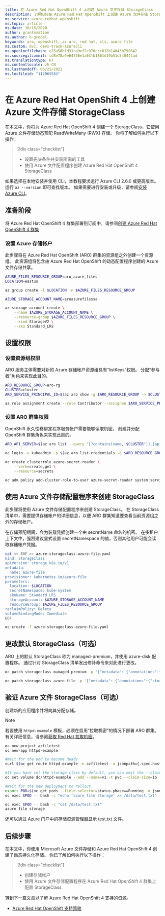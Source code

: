```yaml
---
title: 在 Azure Red Hat OpenShift 4 上创建 Azure 文件存储 StorageClass
description: 了解如何在 Azure Red Hat OpenShift 上创建 Azure 文件存储 StorageClass
ms.service: azure-redhat-openshift
ms.topic: article
ms.date: 10/16/2020
author: grantomation
ms.author: b-grodel
keywords: aro, openshift, az aro, red hat, cli, azure file
ms.custom: mvc, devx-track-azurecli
ms.openlocfilehash: e25a56b1d31ca9ef2c076ccc812b14043b798642
ms.sourcegitcommit: cd8e78a9e64736e1a03fb1861d19b51c540444ad
ms.translationtype: HT
ms.contentlocale: zh-CN
ms.lasthandoff: 06/25/2021
ms.locfileid: "112969583"
---
```

# <a name="create-an-azure-files-storageclass-on-azure-red-hat-openshift-4"></a>在 Azure Red Hat OpenShift 4 上创建 Azure 文件存储 StorageClass

在本文中，你将为 Azure Red Hat OpenShift 4 创建一个 StorageClass，它使用 Azure 文件存储动态预配 ReadWriteMany (RWX) 存储。 你将了解如何执行以下操作：

> [!div class="checklist"]
> * 设置先决条件并安装所需的工具
> * 使用 Azure 文件配置程序创建 Azure Red Hat OpenShift 4 StorageClass

如果选择在本地安装并使用 CLI，本教程要求运行 Azure CLI 2.6.0 或更高版本。 运行 `az --version` 即可查找版本。 如果需要进行安装或升级，请参阅[安装 Azure CLI](/cli/azure/install-azure-cli)。

## <a name="before-you-begin"></a>准备阶段

将 Azure Red Hat OpenShift 4 群集部署到订阅中，请参阅[创建 Azure Red Hat OpenShift 4 群集](tutorial-create-cluster.md)


### <a name="set-up-azure-storage-account"></a>设置 Azure 存储帐户

此步骤将在 Azure Red Hat OpenShift (ARO) 群集的资源组之外创建一个资源组。 此资源组将包含由 Azure Red Hat OpenShift 的动态配置程序创建的 Azure 文件存储共享。

```bash
AZURE_FILES_RESOURCE_GROUP=aro_azure_files
LOCATION=eastus

az group create -l $LOCATION -n $AZURE_FILES_RESOURCE_GROUP

AZURE_STORAGE_ACCOUNT_NAME=aroazurefilessa

az storage account create \
    --name $AZURE_STORAGE_ACCOUNT_NAME \
    --resource-group $AZURE_FILES_RESOURCE_GROUP \
    --kind StorageV2 \
    --sku Standard_LRS
```

## <a name="set-permissions"></a>设置权限
### <a name="set-resource-group-permissions"></a>设置资源组权限

ARO 服务主体需要对新的 Azure 存储帐户资源组具有“listKeys”权限。 分配“参与者”角色来实现此目的。

```bash
ARO_RESOURCE_GROUP=aro-rg
CLUSTER=cluster
ARO_SERVICE_PRINCIPAL_ID=$(az aro show -g $ARO_RESOURCE_GROUP -n $CLUSTER --query servicePrincipalProfile.clientId -o tsv)

az role assignment create --role Contributor --assignee $ARO_SERVICE_PRINCIPAL_ID -g $AZURE_FILES_RESOURCE_GROUP
```

### <a name="set-aro-cluster-permissions"></a>设置 ARO 群集权限

OpenShift 永久性卷绑定程序服务帐户需要能够读取机密。 创建并分配 OpenShift 群集角色来实现此目的。
```bash
ARO_API_SERVER=$(az aro list --query "[?contains(name,'$CLUSTER')].[apiserverProfile.url]" -o tsv)

oc login -u kubeadmin -p $(az aro list-credentials -g $ARO_RESOURCE_GROUP -n $CLUSTER --query=kubeadminPassword -o tsv) $ARO_API_SERVER

oc create clusterrole azure-secret-reader \
    --verb=create,get \
    --resource=secrets

oc adm policy add-cluster-role-to-user azure-secret-reader system:serviceaccount:kube-system:persistent-volume-binder
```

## <a name="create-storageclass-with-azure-files-provisioner"></a>使用 Azure 文件存储配置程序来创建 StorageClass

此步骤将使用 Azure 文件存储配置程序来创建 StorageClass。 在 StorageClass 清单中，需要提供存储帐户的详细信息，以便 ARO 群集知道要查看当前资源组之外的存储帐户。

在存储预配期间，会为装载凭据创建一个由 secretName 命名的机密。 在多租户上下文中，强烈建议显式设置 secretNamespace 的值，否则其他用户可能会读取存储帐户凭据。

```bash
cat << EOF >> azure-storageclass-azure-file.yaml
kind: StorageClass
apiVersion: storage.k8s.io/v1
metadata:
  name: azure-file
provisioner: kubernetes.io/azure-file
parameters:
  location: $LOCATION
  secretNamespace: kube-system
  skuName: Standard_LRS
  storageAccount: $AZURE_STORAGE_ACCOUNT_NAME
  resourceGroup: $AZURE_FILES_RESOURCE_GROUP
reclaimPolicy: Delete
volumeBindingMode: Immediate
EOF

oc create -f azure-storageclass-azure-file.yaml
```

## <a name="change-the-default-storageclass-optional"></a>更改默认 StorageClass（可选）

ARO 上的默认 StorageClass 称为 managed-premium，并使用 azure-disk 配置程序。 通过针对 StorageClass 清单发出修补命令来对此进行更改。

```bash
oc patch storageclass managed-premium -p '{"metadata": {"annotations":{"storageclass.kubernetes.io/is-default-class":"false"}}}'

oc patch storageclass azure-file -p '{"metadata": {"annotations":{"storageclass.kubernetes.io/is-default-class":"true"}}}'
```

## <a name="verify-azure-file-storageclass-optional"></a>验证 Azure 文件 StorageClass（可选）

创建新的应用程序并将向其分配存储。

> [!NOTE]
> 若要使用 `httpd-example` 模板，必须在启用“拉取机密”的情况下部署 ARO 群集。 有关详细信息，请参阅[获取 Red Hat 拉取机密](tutorial-create-cluster.md#get-a-red-hat-pull-secret-optional)。

```bash
oc new-project azfiletest
oc new-app httpd-example

#Wait for the pod to become Ready
curl $(oc get route httpd-example -n azfiletest -o jsonpath={.spec.host})

#If you have set the storage class by default, you can omit the --claim-class parameter
oc set volume dc/httpd-example --add --name=v1 -t pvc --claim-size=1G -m /data --claim-class='azure-file'

#Wait for the new deployment to rollout
export POD=$(oc get pods --field-selector=status.phase==Running -o jsonpath={.items[].metadata.name})
oc exec $POD -- bash -c "echo 'azure file storage' >> /data/test.txt"

oc exec $POD -- bash -c "cat /data/test.txt"
azure file storage
```
还可以通过 Azure 门户中的存储资源管理器显示 test.txt 文件。

## <a name="next-steps"></a>后续步骤

在本文中，你使用 Microsoft Azure 文件存储和 Azure Red Hat OpenShift 4 创建了动态持久化存储。 你已了解如何执行以下操作：

> [!div class="checklist"]
> * 创建存储帐户
> * 使用 Azure 文件存储配置程序在 Azure Red Hat OpenShift 4 群集上配置 StorageClass

转到下一篇文章以了解 Azure Red Hat OpenShift 4 支持的资源。

* [Azure Red Hat OpenShift 支持策略](support-policies-v4.md)
